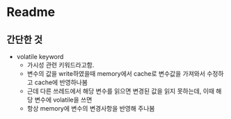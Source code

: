 # Readme

## 간단한 것

- volatile keyword
  - 가시성 관련 키워드라고함.
  - 변수의 값을 write하였을때 memory에서 cache로 변수값을 가져와서 수정하고 cache에 반영하나봄
  - 근데 다른 쓰레드에서 해당 변수를 읽으면 변경된 값을 읽지 못하는데, 이때 해당 변수에 volatile을 쓰면
  - 항상 memory에 변수의 변경사항을 반영해 주나봄